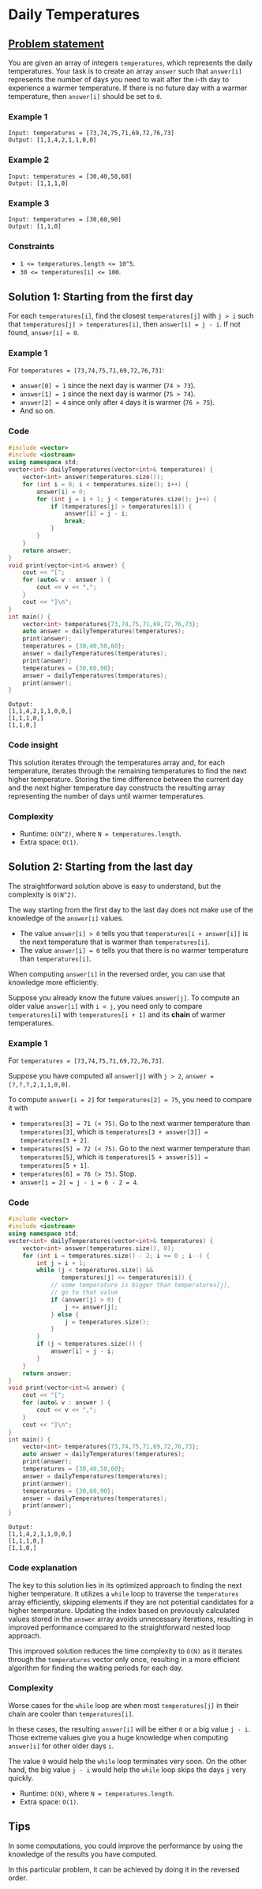 # Daily Temperatures

## [Problem statement](https://leetcode.com/problems/daily-temperatures/)

You are given an array of integers `temperatures`, which represents the daily temperatures. Your task is to create an array `answer` such that `answer[i]` represents the number of days you need to wait after the i-th day to experience a warmer temperature. If there is no future day with a warmer temperature, then `answer[i]` should be set to `0`. 

### Example 1
```text
Input: temperatures = [73,74,75,71,69,72,76,73]
Output: [1,1,4,2,1,1,0,0]
```

### Example 2
```text
Input: temperatures = [30,40,50,60]
Output: [1,1,1,0]
```

### Example 3
```text
Input: temperatures = [30,60,90]
Output: [1,1,0]
```
 
### Constraints
* `1 <= temperatures.length <= 10^5`.
* `30 <= temperatures[i] <= 100`.

## Solution 1: Starting from the first day

For each `temperatures[i]`, find the closest `temperatures[j]` with `j > i` such that `temperatures[j] > temperatures[i]`, then `answer[i] = j - i`. If not found, `answer[i] = 0`.

### Example 1
For `temperatures = [73,74,75,71,69,72,76,73]`:

* `answer[0] = 1` since the next day is warmer (`74 > 73`).
* `answer[1] = 1` since the next day is warmer (`75 > 74`).
* `answer[2] = 4` since only after `4` days it is warmer (`76 > 75`).
* And so on.

### Code
```cpp
#include <vector>
#include <iostream>
using namespace std;
vector<int> dailyTemperatures(vector<int>& temperatures) {
    vector<int> answer(temperatures.size());
    for (int i = 0; i < temperatures.size(); i++) {
        answer[i] = 0;
        for (int j = i + 1; j < temperatures.size(); j++) {
            if (temperatures[j] > temperatures[i]) {
                answer[i] = j - i;
                break;
            }
        }
    }
    return answer;
}
void print(vector<int>& answer) {
    cout << "[";
    for (auto& v : answer ) {
        cout << v << ",";
    }
    cout << "]\n";
}
int main() {
    vector<int> temperatures{73,74,75,71,69,72,76,73};
    auto answer = dailyTemperatures(temperatures);
    print(answer);
    temperatures = {30,40,50,60};
    answer = dailyTemperatures(temperatures);
    print(answer);
    temperatures = {30,60,90};
    answer = dailyTemperatures(temperatures);
    print(answer);
}
```
```text
Output:
[1,1,4,2,1,1,0,0,]
[1,1,1,0,]
[1,1,0,]
```

### Code insight

This solution iterates through the temperatures array and, for each temperature, iterates through the remaining temperatures to find the next higher temperature. Storing the time difference between the current day and the next higher temperature day constructs the resulting array representing the number of days until warmer temperatures.

### Complexity

* Runtime: `O(N^2)`, where `N = temperatures.length`.
* Extra space: `O(1)`.

## Solution 2: Starting from the last day

The straightforward solution above is easy to understand, but the complexity is `O(N^2)`. 

The way starting from the first day to the last day does not make use of the knowledge of the `answer[i]` values. 

* The value `answer[i] > 0` tells you that `temperatures[i + answer[i]]` is the next temperature that is warmer than `temperatures[i]`. 
* The value `answer[i] = 0` tells you that there is no warmer temperature than `temperatures[i]`. 

When computing `answer[i]` in the reversed order, you can use that knowledge more efficiently.

Suppose you already know the future values `answer[j]`. To compute an older value `answer[i]` with `i < j`, you need only to compare `temperatures[i]` with `temperatures[i + 1]` and its **chain** of warmer temperatures.  

### Example 1
For `temperatures = [73,74,75,71,69,72,76,73]`. 

Suppose you have computed all `answer[j]` with `j > 2`, `answer = [?,?,?,2,1,1,0,0]`.  

To compute `answer[i = 2]` for `temperatures[2] = 75`, you need to compare it with

* `temperatures[3] = 71 (< 75)`. Go to the next warmer temperature than `temperatures[3]`, which is `temperatures[3 + answer[3]] = temperatures[3 + 2]`. 
* `temperatures[5] = 72 (< 75)`. Go to the next warmer temperature than `temperatures[5]`, which is `temperatures[5 + answer[5]] = temperatures[5 + 1]`. 
* `temperatures[6] = 76 (> 75)`. Stop.
* `answer[i = 2] = j - i = 6 - 2 = 4`.

### Code
```cpp
#include <vector>
#include <iostream>
using namespace std;
vector<int> dailyTemperatures(vector<int>& temperatures) {
    vector<int> answer(temperatures.size(), 0);
    for (int i = temperatures.size() - 2; i >= 0 ; i--) {
        int j = i + 1;
        while (j < temperatures.size() && 
               temperatures[j] <= temperatures[i]) {
            // some temperature is bigger than temperatures[j], 
            // go to that value 
            if (answer[j] > 0) { 
                j += answer[j];
            } else {
                j = temperatures.size();    
            }
        }
        if (j < temperatures.size()) {
            answer[i] = j - i;
        }
    }
    return answer;
}
void print(vector<int>& answer) {
    cout << "[";
    for (auto& v : answer ) {
        cout << v << ",";
    }
    cout << "]\n";
}
int main() {
    vector<int> temperatures{73,74,75,71,69,72,76,73};
    auto answer = dailyTemperatures(temperatures);
    print(answer);
    temperatures = {30,40,50,60};
    answer = dailyTemperatures(temperatures);
    print(answer);
    temperatures = {30,60,90};
    answer = dailyTemperatures(temperatures);
    print(answer);
}
```
```text
Output:
[1,1,4,2,1,1,0,0,]
[1,1,1,0,]
[1,1,0,]
```

### Code explanation

The key to this solution lies in its optimized approach to finding the next higher temperature. It utilizes a `while` loop to traverse the `temperatures` array efficiently, skipping elements if they are not potential candidates for a higher temperature. Updating the index based on previously calculated values stored in the `answer` array avoids unnecessary iterations, resulting in improved performance compared to the straightforward nested loop approach.

This improved solution reduces the time complexity to `O(N)` as it iterates through the `temperatures` vector only once, resulting in a more efficient algorithm for finding the waiting periods for each day.

### Complexity
Worse cases for the `while` loop are when most `temperatures[j]` in their chain are cooler than `temperatures[i]`. 

In these cases, the resulting `answer[i]` will be either `0` or a big value `j - i`. Those extreme values give you a huge knowledge when computing `answer[i]` for other older days `i`.

The value `0` would help the `while` loop terminates very soon. On the other hand, the big value `j - i` would help the `while` loop skips the days `j` very quickly.

* Runtime: `O(N)`, where `N = temperatures.length`. 
* Extra space: `O(1)`.


## Tips

In some computations, you could improve the performance by using the knowledge of the results you have computed. 

In this particular problem, it can be achieved by doing it in the reversed order.
